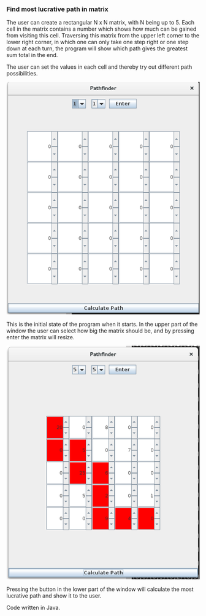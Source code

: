 ### Find most lucrative path in matrix

The user can create a rectangular N x N  matrix, with N being up to 5. Each cell in the matrix contains a number which shows how much can be gained from visiting this cell. Traversing this matrix from the upper left corner to the lower right corner, in which one can only take one step right or one step down at each turn, the program will show which path gives the greatest sum total in the end.

The user can set the values in each cell and thereby try out different path possibilities.

![alt tag](pictures/initialstate.png)

This is the initial state of the program when it starts. In the upper part of the window the user can select how big the matrix should be, and by pressing enter the matrix will resize.

![alt tag](pictures/pathexample.png)

Pressing the button in the lower part of the window will calculate the most lucrative path and show it to the user.


Code written in Java.